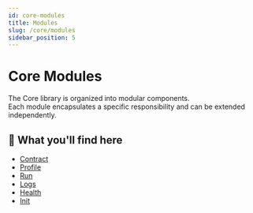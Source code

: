 ```yaml
---
id: core-modules
title: Modules
slug: /core/modules
sidebar_position: 5
---
```

# Core Modules

The Core library is organized into modular components.  
Each module encapsulates a specific responsibility and can be extended independently.

## 📖 What you'll find here
- [Contract](/docs/core/modules/contract)
- [Profile](/docs/core/modules/profile)
- [Run](/docs/core/modules/run)
- [Logs](/docs/core/modules/logs)
- [Health](/docs/core/modules/health)
- [Init](/docs/core/modules/init)
